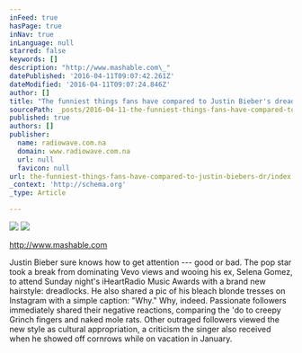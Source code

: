 ```yaml
---
inFeed: true
hasPage: true
inNav: true
inLanguage: null
starred: false
keywords: []
description: "http://www.mashable.com\_"
datePublished: '2016-04-11T09:07:42.261Z'
dateModified: '2016-04-11T09:07:24.846Z'
author: []
title: "The funniest things fans have compared to Justin Bieber's dread-ful new hairdo"
sourcePath: _posts/2016-04-11-the-funniest-things-fans-have-compared-to-justin-biebers-dr.md
published: true
authors: []
publisher:
  name: radiowave.com.na
  domain: www.radiowave.com.na
  url: null
  favicon: null
url: the-funniest-things-fans-have-compared-to-justin-biebers-dr/index.html
_context: 'http://schema.org'
_type: Article

---
```

![](https://the-grid-user-content.s3-us-west-2.amazonaws.com/9e7c42a0-c2e5-4487-af96-2a37d40aeb21.jpg)
![](https://the-grid-user-content.s3-us-west-2.amazonaws.com/5e4f1cba-d6a8-4e6d-b1c1-1b9ce2dde366.jpg)

http://www.mashable.com 

Justin Bieber sure knows how to get attention --- good or bad. The pop star took a break from dominating Vevo views and wooing his ex, Selena Gomez, to attend Sunday night's iHeartRadio Music Awards with a brand new hairstyle: dreadlocks. He also shared a pic of his bleach blonde tresses on Instagram with a simple caption: "Why." Why, indeed. Passionate followers immediately shared their negative reactions, comparing the 'do to creepy Grinch fingers and naked mole rats. Other outraged followers viewed the new style as cultural appropriation, a criticism the singer also received when he showed off cornrows while on vacation in January.